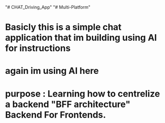 "# CHAT_Driving_App" 
"# Multi-Platform" 
# Basicly this is a simple chat application that im building using AI for instructions
# again im using AI here 
# purpose : Learning how to centrelize a backend "BFF architecture" Backend For Frontends.